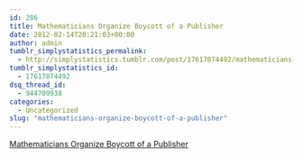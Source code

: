```yaml
---
id: 286
title: Mathematicians Organize Boycott of a Publisher
date: 2012-02-14T20:21:03+00:00
author: admin
tumblr_simplystatistics_permalink:
  - http://simplystatistics.tumblr.com/post/17617874492/mathematicians-organize-boycott-of-a-publisher
tumblr_simplystatistics_id:
  - 17617874492
dsq_thread_id:
  - 944709938
categories:
  - Uncategorized
slug: "mathematicians-organize-boycott-of-a-publisher"
---
```

[Mathematicians Organize Boycott of a Publisher](http://www.nytimes.com/2012/02/14/science/researchers-boycott-elsevier-journal-publisher.html)
